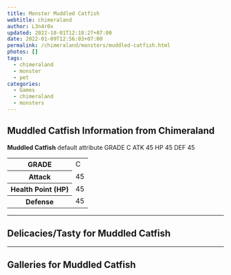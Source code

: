 ```yaml
---
title: Monster Muddled Catfish
webtitle: chimeraland
author: L3n4r0x
updated: 2022-10-01T12:18:27+07:00
date: 2022-01-09T12:56:03+07:00
permalink: /chimeraland/monsters/muddled-catfish.html
photos: []
tags:
  - chimeraland
  - monster
  - pet
categories:
  - Games
  - chimeraland
  - monsters
---
```


<section id="bootstrap-wrapper"><link rel="stylesheet" href="https://rawcdn.githack.com/dimaslanjaka/Web-Manajemen/0c3b5aa1813bd4abcd2c11bf3e37928b15c28664/css/bootstrap-5-3-0-alpha3-wrapper.css"/><h2 id="attribute">Muddled Catfish Information from Chimeraland</h2><p><b>Muddled Catfish</b> default attribute GRADE C ATK 45 HP 45 DEF 45<table><tr><th>GRADE</th><td>C</td></tr><tr><th>Attack</th><td>45</td></tr><tr><th>Health Point (HP)</th><td>45</td></tr><tr><th>Defense</th><td>45</td></tr></table></p><hr/><h2 id="delicacies">Delicacies/Tasty for Muddled Catfish</h2><div class="text-white bg-dark"></div><hr/><div id="gallery"><h2>Galleries for Muddled Catfish</h2><div class="row"></div></div></section>